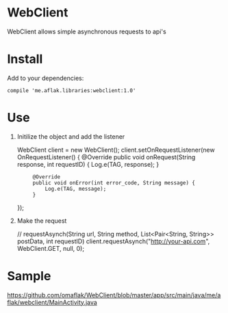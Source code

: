 # WebClient
WebClient allows simple asynchronous requests to api's

# Install

Add to your dependencies:

    compile 'me.aflak.libraries:webclient:1.0'

# Use

1) Initilize the object and add the listener

    WebClient client = new WebClient();
        client.setOnRequestListener(new OnRequestListener() {
            @Override
            public void onRequest(String response, int requestID) {
                Log.e(TAG, response);
            }

            @Override
            public void onError(int error_code, String message) {
                Log.e(TAG, message);
            }
    });

2) Make the request
    
    //  requestAsynch(String url, String method, List<Pair<String, String>> postData, int requestID)
    client.requestAsynch("http://your-api.com", WebClient.GET, null, 0);
    
# Sample

https://github.com/omaflak/WebClient/blob/master/app/src/main/java/me/aflak/webclient/MainActivity.java
